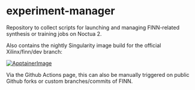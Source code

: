 # experiment-manager
Repository to collect scripts for launching and managing FINN-related synthesis or training jobs on Noctua 2.

Also contains the nightly Singularity image build for the official Xilinx/finn/dev branch:

[![ApptainerImage](https://github.com/eki-project/experiment-manager/actions/workflows/apptainer-image.yml/badge.svg)](https://github.com/eki-project/experiment-manager/actions/workflows/apptainer-image.yml)

Via the Github Actions page, this can also be manually triggered on public Github forks or custom branches/commits of FINN.
